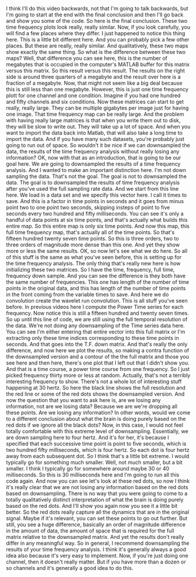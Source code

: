  I think I'll do this video backwards, not that I'm going to talk backwards, but I'm going to start at the end with the final conclusion and then I'll go back and show you some of the code. So here is the final conclusion. These two time frequency plots look really, really similar. Now, if you look carefully, you will find a few places where they differ. I just happened to notice this thing here. This is a little bit different here. And you can probably pick a few other places. But these are really, really similar. And qualitatively, these two maps show exactly the same thing. So what is the difference between these two maps? Well, that difference you can see here, this is the number of megabytes that is occupied in the computer's MATLAB buffer for this matrix versus this matrix. So this result versus this result. The results on the right side is around three quarters of a megabyte and the result over here is a fraction of a megabyte. Now, that might not seem like a big deal because this is still less than one megabyte. However, this is just one time frequency plott for one channel and one condition. Imagine if you had one hundred and fifty channels and six conditions. Now these matrices can start to get really, really large. They can be multiple gigabytes per image just for having one image. That time frequency map can be really large. And the problem with having really large matrices is that when you write them out to disk, they will be slow to write out. They will take up a lot of space. And when you want to import the data back into Matlab, that will also take a long time to import the data. And if you have many such datasets, you're probably just going to run out of space. So wouldn't it be nice if we can downsampled the data, the results of the time frequency analysis without really losing any information? OK, now with that as an introduction, that is going to be our goal here. We are going to downsampled the results of a time frequency analysis. And I wanted to make an important distinction here. I'm not down sampling the data. That's not the goal. The goal is not to downsampled the data. The goal is to downsampled the results of time frequency analysis after you've used the full sampling rate data. And we start from this line here. We load in a data set and we specify this vector here. I call it times to save. And this is a factor in time points in seconds and it goes from minus point two to one point two seconds, skipping insteps of point to five seconds every two hundred and fifty milliseconds. You can see it's only a handful of data points at six time points, and that's actually what builds this entire map. So this entire map is only six time points. And now this map, this full time frequency map, that's actually all of the time points. So that's fifteen hundred twenty seven time points. So this is three orders, two to three orders of magnitude more dense than this one. And yet they show more or less the same results. OK, so now let's see what we do here. So all of this stuff is the same as what you've seen before, this is setting up for the time frequency analysis. The only thing that's really new here is how initializing these two matrices. So I have the time, frequency, full time, frequency down sample. And you can see the difference is they both have the same number of frequencies. This one has length of the number of time points in the original data, and this has length of the number of time points in the front coming from the variable times to save. And here we do convolution create the wavelet run convolution. This is all stuff you've seen before. In previous videos here I compute the Power Time series for each frequency. Now notice this is still a fifteen hundred and twenty seven times. So up until this line of code, we are still using the full temporal resolution of the data. We're not doing any downsampling of the Time series data here. You can see I'm either entering that entire vector into this full matrix or I'm extracting only these time indices corresponding to these time points in seconds. And that goes into the T.F. down matrix. And that's really the only difference, and now here we plot the results, so making a contra function of the downsampled version and a contour of the the full matrix and those you see here and then here, there's one plot that I left out that I didn't show you. And that is a time course, a power time course from one frequency. So I just picked frequency thirty more or less at random. Actually, that's not a terribly interesting frequency to show. There's not a whole lot of interesting stuff happening at 30 hertz. So here the black line shows the full resolution and the red line or some of the red dots shows the downsampled version. And now the question that you want to ask here is, are we losing any information, not are we losing data? Because we are we're dropping all these points. Are we losing any information? In other words, would we come to a different conclusion about what the brain is doing purely based on the red dots if we ignore all the black dots? Now, in this case, I would not feel totally comfortable with this extreme level of downsampling. Essentially, we are down sampling here to four hertz. And it's for her, it's because I specified that each successive time point is point to five seconds, which is two hundred fifty milliseconds, which is four hertz. So each dot is four hertz away from each subsequent dot. So I think that's a little bit extreme. I would typically go for something much smaller. Well, not much smaller, but a bit smaller. I think I typically go for somewhere around maybe 30 or 40 milliseconds. So this is 30 milliseconds here and I'm going to run all this code again. And now you can see let's look at these red dots, so now I think it's really clear that we are not losing any information based on the red dots based on downsampling. There is no way that you were going to come to a totally qualitatively distinct interpretation of what the brain is doing purely based on the red dots. And I'll show you again now you see it a little bit better. So the red dots really capture all the dynamics that are in the original signal. Maybe if it's relevant, you can set these points to go out further. But still, you see a huge difference, basically an order of magnitude difference in the amount of data, the amount of space that is required for the full matrix relative to the downsampled matrix. And yet the results don't really differ in any meaningful way. So in general, I recommend downsampling the results of your time frequency analysis. I think it's generally always a good idea also because it's very easy to implement. Now, if you're just doing one channel, then it doesn't really matter. But if you have more than a dozen or so channels and it's generally a good idea to do this.